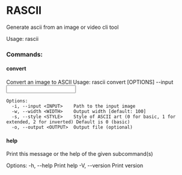 # RASCII

Generate ascii from an image or video cli tool

Usage: rascii <COMMAND>

### Commands:
#### convert
Convert an image to ASCII
Usage: rascii convert [OPTIONS] --input <INPUT>

```
Options:
  -i, --input <INPUT>    Path to the input image
  -w, --width <WIDTH>    Output width [default: 100]
  -s, --style <STYLE>    Style of ASCII art (0 for basic, 1 for extended, 2 for inverted) Default is 0 (basic)
  -o, --output <OUTPUT>  Output file (optional)
```
#### help
Print this message or the help of the given subcommand(s)

Options:
  -h, --help     Print help
  -V, --version  Print version
